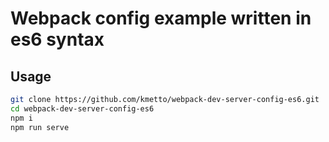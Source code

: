 # Webpack config example written in es6 syntax

## Usage

```bash
git clone https://github.com/kmetto/webpack-dev-server-config-es6.git
cd webpack-dev-server-config-es6
npm i
npm run serve
```